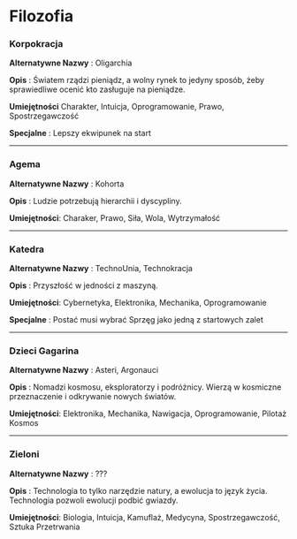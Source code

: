 <h1>Filozofia</h1>

<h3>Korpokracja</h3>

**Alternatywne Nazwy** : Oligarchia

**Opis** : Światem rządzi pieniądz, a wolny rynek to jedyny sposób, żeby sprawiedliwe ocenić kto zasługuje na pieniądze.

**Umiejętności** Charakter, Intuicja, Oprogramowanie, Prawo, Spostrzegawczość

**Specjalne** : Lepszy ekwipunek na start

<hr>

<h3>Agema</h3>

**Alternatywne Nazwy** : Kohorta

**Opis** : Ludzie potrzebują hierarchii i dyscypliny.

**Umiejętności**: Charaker, Prawo, Siła, Wola, Wytrzymałość

<hr>

<h3>Katedra</h3>

**Alternatywne Nazwy** : TechnoUnia, Technokracja

**Opis** : Przyszłość w jedności z maszyną.

**Umiejętności**: Cybernetyka, Elektronika, Mechanika, Oprogramowanie

**Specjalne** : Postać musi wybrać Sprzęg jako jedną z startowych zalet

<hr>

<h3>Dzieci Gagarina</h3>

**Alternatywne Nazwy** : Asteri, Argonauci

**Opis** : Nomadzi kosmosu, eksploratorzy i podróżnicy. Wierzą w kosmiczne przeznaczenie i odkrywanie nowych światów.

**Umiejętności**: Elektronika, Mechanika, Nawigacja, Oprogramowanie, Pilotaż Kosmos

<hr>

<h3>Zieloni</h3>

**Alternatywne Nazwy** : ???

**Opis** : Technologia to tylko narzędzie natury, a ewolucja to język życia. Technologia pozwoli ewolucji podbić gwiazdy.

**Umiejętności**: Biologia, Intuicja, Kamuflaż, Medycyna, Spostrzegawczość, Sztuka Przetrwania
